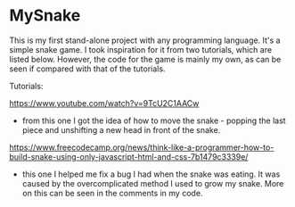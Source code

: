 # MySnake
This is my first stand-alone project with any programming language. It's a simple snake game. I took inspiration for it from two 
tutorials, which are listed below. However, the code for the game is mainly my own, as can be seen if compared with that of 
the tutorials.

Tutorials: 

https://www.youtube.com/watch?v=9TcU2C1AACw
- from this one I got the idea of how to move the snake - popping the last piece and unshifting a new head in front of the snake. 

https://www.freecodecamp.org/news/think-like-a-programmer-how-to-build-snake-using-only-javascript-html-and-css-7b1479c3339e/
- this one I helped me fix a bug I had when the snake was eating. It was caused by the overcomplicated method I used to grow my snake. 
More on this can be seen in the comments in my code.

